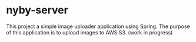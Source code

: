 # nyby-server

This project a simple image uploader application using Spring. The purpose of this application is to upload images to AWS S3. (work in progress)
